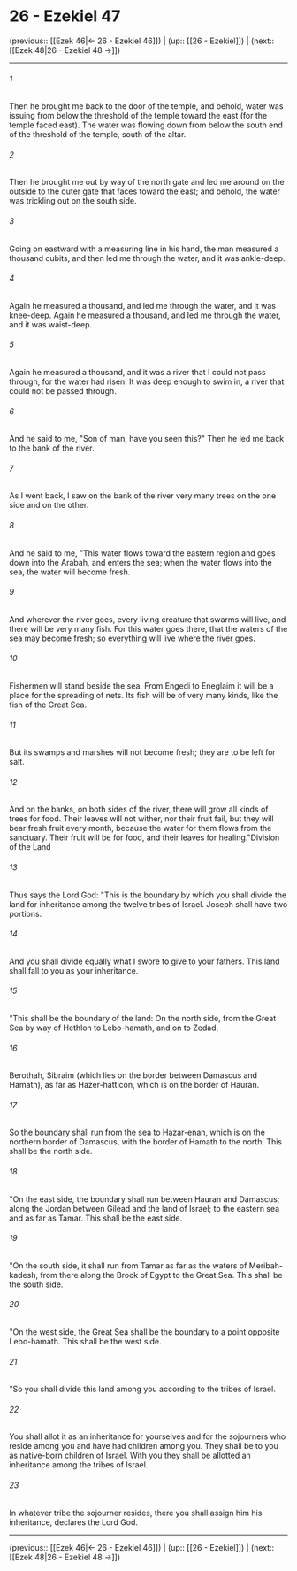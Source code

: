 # 26 - Ezekiel 47

(previous:: [[Ezek 46|← 26 - Ezekiel 46]]) | (up:: [[26 - Ezekiel]]) | (next:: [[Ezek 48|26 - Ezekiel 48 →]])

***


###### 1 
Then he brought me back to the door of the temple, and behold, water was issuing from below the threshold of the temple toward the east (for the temple faced east). The water was flowing down from below the south end of the threshold of the temple, south of the altar. 

###### 2 
Then he brought me out by way of the north gate and led me around on the outside to the outer gate that faces toward the east; and behold, the water was trickling out on the south side. 

###### 3 
Going on eastward with a measuring line in his hand, the man measured a thousand cubits, and then led me through the water, and it was ankle-deep. 

###### 4 
Again he measured a thousand, and led me through the water, and it was knee-deep. Again he measured a thousand, and led me through the water, and it was waist-deep. 

###### 5 
Again he measured a thousand, and it was a river that I could not pass through, for the water had risen. It was deep enough to swim in, a river that could not be passed through. 

###### 6 
And he said to me, "Son of man, have you seen this?" Then he led me back to the bank of the river. 

###### 7 
As I went back, I saw on the bank of the river very many trees on the one side and on the other. 

###### 8 
And he said to me, "This water flows toward the eastern region and goes down into the Arabah, and enters the sea; when the water flows into the sea, the water will become fresh. 

###### 9 
And wherever the river goes, every living creature that swarms will live, and there will be very many fish. For this water goes there, that the waters of the sea may become fresh; so everything will live where the river goes. 

###### 10 
Fishermen will stand beside the sea. From Engedi to Eneglaim it will be a place for the spreading of nets. Its fish will be of very many kinds, like the fish of the Great Sea. 

###### 11 
But its swamps and marshes will not become fresh; they are to be left for salt. 

###### 12 
And on the banks, on both sides of the river, there will grow all kinds of trees for food. Their leaves will not wither, nor their fruit fail, but they will bear fresh fruit every month, because the water for them flows from the sanctuary. Their fruit will be for food, and their leaves for healing."Division of the Land 

###### 13 
Thus says the Lord God: "This is the boundary by which you shall divide the land for inheritance among the twelve tribes of Israel. Joseph shall have two portions. 

###### 14 
And you shall divide equally what I swore to give to your fathers. This land shall fall to you as your inheritance. 

###### 15 
"This shall be the boundary of the land: On the north side, from the Great Sea by way of Hethlon to Lebo-hamath, and on to Zedad, 

###### 16 
Berothah, Sibraim (which lies on the border between Damascus and Hamath), as far as Hazer-hatticon, which is on the border of Hauran. 

###### 17 
So the boundary shall run from the sea to Hazar-enan, which is on the northern border of Damascus, with the border of Hamath to the north. This shall be the north side. 

###### 18 
"On the east side, the boundary shall run between Hauran and Damascus; along the Jordan between Gilead and the land of Israel; to the eastern sea and as far as Tamar. This shall be the east side. 

###### 19 
"On the south side, it shall run from Tamar as far as the waters of Meribah-kadesh, from there along the Brook of Egypt to the Great Sea. This shall be the south side. 

###### 20 
"On the west side, the Great Sea shall be the boundary to a point opposite Lebo-hamath. This shall be the west side. 

###### 21 
"So you shall divide this land among you according to the tribes of Israel. 

###### 22 
You shall allot it as an inheritance for yourselves and for the sojourners who reside among you and have had children among you. They shall be to you as native-born children of Israel. With you they shall be allotted an inheritance among the tribes of Israel. 

###### 23 
In whatever tribe the sojourner resides, there you shall assign him his inheritance, declares the Lord God.

***

(previous:: [[Ezek 46|← 26 - Ezekiel 46]]) | (up:: [[26 - Ezekiel]]) | (next:: [[Ezek 48|26 - Ezekiel 48 →]])
